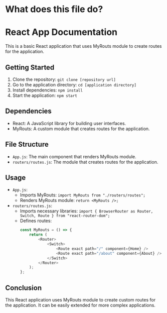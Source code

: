 # What does this file do? 

# React App Documentation

This is a basic React application that uses MyRouts module to create routes for the application. 

## Getting Started

1. Clone the repository: `git clone [repository url]`
2. Go to the application directory: `cd [application directory]`
3. Install dependencies: `npm install`
4. Start the application: `npm start`

## Dependencies

- React: A JavaScript library for building user interfaces.
- MyRouts: A custom module that creates routes for the application.

## File Structure

- `App.js`: The main component that renders MyRouts module.
- `routers/routes.js`: The module that creates routes for the application.

## Usage

- `App.js`:
  - Imports MyRouts: `import MyRouts from "./routers/routes";`
  - Renders MyRouts module: `return <MyRouts />;`
- `routers/routes.js`:
  - Imports necessary libraries: `import { BrowserRouter as Router, Switch, Route } from "react-router-dom";`
  - Defines routes: 
    ```javascript
    const MyRouts = () => {
        return (
            <Router>
                <Switch>
                    <Route exact path="/" component={Home} />
                    <Route exact path="/about" component={About} />
                </Switch>
            </Router>
        );
    };
    ```
## Conclusion

This React application uses MyRouts module to create custom routes for the application. It can be easily extended for more complex applications.